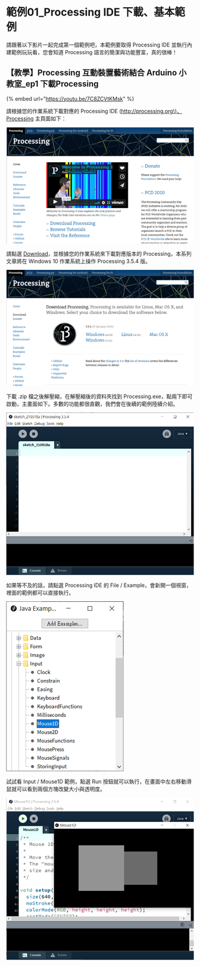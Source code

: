 # 範例01\_Processing IDE 下載、基本範例

請跟著以下影片一起完成第一個範例吧，本範例要取得 Processing IDE 並執行內建範例玩玩看，您會知道 Processing 語言的簡潔與功能豐富，真的很棒！

## 【教學】Processing 互動裝置藝術結合 Arduino 小教室\_ep1 下載Processing

{% embed url="https://youtu.be/7C8ZCVtKMsk" %}

請根據您的作業系統下載對應的 Processing IDE \([http://processing.org\)，Processing](http://processing.org%29，Processing) 主頁面如下：

![](../../.gitbook/assets/processing_arduino_ex01_01.png)

請點選 [Download](https://processing.org/download/)，並根據您的作業系統來下載對應版本的 Processing，本系列文章將在 Windows 10 作業系統上操作 Processing 3.5.4 版。

![](../../.gitbook/assets/processing_arduino_ex01_02.png)

下載 .zip 檔之後解壓縮，在解壓縮後的資料夾找到 Processing.exe，點兩下即可啟動，主畫面如下。多數的功能都很直觀，我們會在後續的範例陸續介紹。

![](../../.gitbook/assets/processing_arduino_ex01_03.png)

如果等不及的話，請點選 Processing IDE 的 File / Example，會新開一個視窗，裡面的範例都可以直接執行。

![](../../.gitbook/assets/processing_arduino_ex01_04.png)

試試看 Input / Mouse1D 範例，點選 Run 按鈕就可以執行，在畫面中左右移動滑鼠就可以看到兩個方塊改變大小與透明度。

![](../../.gitbook/assets/processing_arduino_ex01_05.png)

